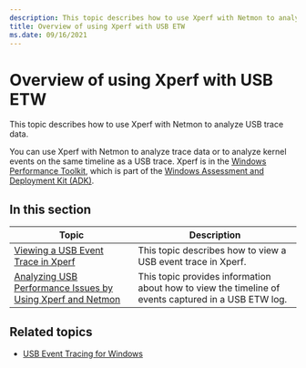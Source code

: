 ```yaml
---
description: This topic describes how to use Xperf with Netmon to analyze USB trace data.
title: Overview of using Xperf with USB ETW
ms.date: 09/16/2021
---
```


# Overview of using Xperf with USB ETW

This topic describes how to use Xperf with Netmon to analyze USB trace data.

You can use Xperf with Netmon to analyze trace data or to analyze kernel events on the same timeline as a USB trace. Xperf is in the [Windows Performance Toolkit](/windows-hardware/test/wpt/), which is part of the [Windows Assessment and Deployment Kit (ADK)](/windows-hardware/get-started/adk-install).

## In this section

| Topic | Description |
|-------|-------------|
| [Viewing a USB Event Trace in Xperf](viewing-a-usb-event-trace-in-xperf.md) | This topic describes how to view a USB event trace in Xperf. |
| [Analyzing USB Performance Issues by Using Xperf and Netmon](analyzing-usb-performance-issues-by-using-xperf-and-netmon.md) | This topic provides information about how to view the timeline of events captured in a USB ETW log. |

## Related topics

* [USB Event Tracing for Windows](usb-event-tracing-for-windows.md)  
